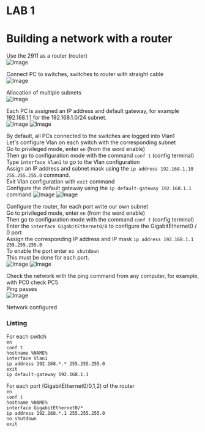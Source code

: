 # LAB 1
Building a network with a router
===========================
Use the 2911 as a router (router)  
![Image](https://github.com/vitaliykomarov/knowledge/blob/main/CiscoLabs/Lab1/1.png)  

Connect PC to switches, switches to router with straight cable  
![Image](https://github.com/vitaliykomarov/knowledge/blob/main/CiscoLabs/Lab1/2.png)  

Allocation of multiple subnets  
![Image](https://github.com/vitaliykomarov/knowledge/blob/main/CiscoLabs/Lab1/3.png)  

Each PC is assigned an IP address and default gateway, for example 192.168.1.1 for the 192.168.1.0/24 subnet.  
![Image](https://github.com/vitaliykomarov/knowledge/blob/main/CiscoLabs/Lab1/4.png)
![Image](https://github.com/vitaliykomarov/knowledge/blob/main/CiscoLabs/Lab1/5.png)  

By default, all PCs connected to the switches are logged into Vlan1  
Let's configure Vlan on each switch with the corresponding subnet  
Go to privileged mode, enter `en` (from the word enable)  
Then go to configuration mode with the command `conf t` (config terminal)  
Type `interface Vlan1` to go to the Vlan configuration   
Assign an IP address and subnet mask using the `ip address 192.168.1.10 255.255.255.0` command.   
Exit Vlan configuration with `exit` command   
Configure the default gateway using the `ip default-gateway 192.168.1.1` command 
![Image](https://github.com/vitaliykomarov/knowledge/blob/main/CiscoLabs/Lab1/6.png)
![Image](https://github.com/vitaliykomarov/knowledge/blob/main/CiscoLabs/Lab1/7.png)  

Configure the router, for each port write our own subnet   
Go to privileged mode, enter `en` (from the word enable)   
Then go to configuration mode with the command `conf t` (config terminal)   
Enter the `interface GigabitEthernet0/0` to configure the GigabitEthernet0 / 0 port   
Assign the corresponding IP address and IP mask `ip address 192.168.1.1 255.255.255.0`  
To enable the port enter `no shutdown`  
This must be done for each port.   
![Image](https://github.com/vitaliykomarov/knowledge/blob/main/CiscoLabs/Lab1/8.png)
![Image](https://github.com/vitaliykomarov/knowledge/blob/main/CiscoLabs/Lab1/9.png)  

Check the network with the ping command from any computer, for example, with PC0 check PC5   
Ping passes   
![Image](https://github.com/vitaliykomarov/knowledge/blob/main/CiscoLabs/Lab1/10.png)  

Network configured



### Listing  
For each switch  
`en`  
`conf t`  
`hostname %NAME%`  
`interface Vlan1`  
`ip address 192.168.*.* 255.255.255.0`  
`exit`  
`ip default-gateway 192.168.1.1`  
  
For each port (GigabitEthernet0/0,1,2) of the router   
`en`  
`conf t`  
`hostname %NAME%`  
`interface GigabitEthernet0/*`  
`ip address 192.168.*.1 255.255.255.0`  
`no shutdown`  
`exit`  
